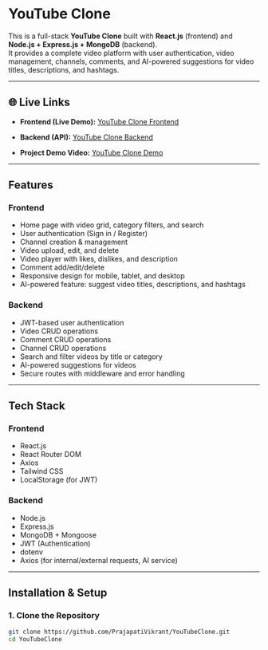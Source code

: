 # YouTube Clone

This is a full-stack **YouTube Clone** built with **React.js** (frontend) and **Node.js + Express.js + MongoDB** (backend).  
It provides a complete video platform with user authentication, video management, channels, comments, and AI-powered suggestions for video titles, descriptions, and hashtags.

---

## 🌐 Live Links

- **Frontend (Live Demo):** [YouTube Clone Frontend](https://youtubefrontend-tau.vercel.app)  
- **Backend (API):** [YouTube Clone Backend](https://youtube-backend-lovat.vercel.app)

- **Project Demo Video:** [YouTube Clone Demo](https://www.loom.com/share/6cefbf66a6ba42f2b8c9013b4f66ffcd?sid=23e0034f-38e8-497e-9d5e-91f7bb6b9cf8)

---

## Features

### Frontend
- Home page with video grid, category filters, and search
- User authentication (Sign in / Register)
- Channel creation & management
- Video upload, edit, and delete
- Video player with likes, dislikes, and description
- Comment add/edit/delete
- Responsive design for mobile, tablet, and desktop
- AI-powered feature: suggest video titles, descriptions, and hashtags

### Backend
- JWT-based user authentication
- Video CRUD operations
- Comment CRUD operations
- Channel CRUD operations
- Search and filter videos by title or category
- AI-powered suggestions for videos
- Secure routes with middleware and error handling

---

## Tech Stack

### Frontend
- React.js
- React Router DOM
- Axios
- Tailwind CSS
- LocalStorage (for JWT)

### Backend
- Node.js
- Express.js
- MongoDB + Mongoose
- JWT (Authentication)
- dotenv
- Axios (for internal/external requests, AI service)

---

## Installation & Setup

### 1. Clone the Repository
```bash
git clone https://github.com/PrajapatiVikrant/YouTubeClone.git
cd YouTubeClone

